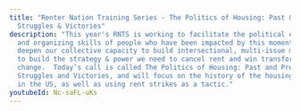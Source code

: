 ```yaml
---
title: "Renter Nation Training Series - The Politics of Housing: Past & Present
  Struggles & Victories"
description: "This year's RNTS is working to facilitate the political education
  and organizing skills of people who have been impacted by this moment, to
  deepen our collective capacity to build intersectional, multi-issue movements
  to build the strategy & power we need to cancel rent and win transformative
  change.  Today’s call is called The Politics of Housing: Past and Present
  Struggles and Victories, and will focus on the history of the housing movement
  in the US, as well as using rent strikes as a tactic."
youtubeId: Nc-saFL-uKs
---
```

